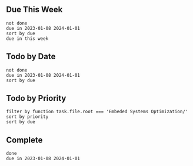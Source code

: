 ## Due This Week
```tasks
not done
due in 2023-01-08 2024-01-01
sort by due
due in this week
```
## Todo by Date
```tasks
not done
due in 2023-01-08 2024-01-01
sort by due
```
## Todo by Priority
```tasks
filter by function task.file.root === 'Embeded Systems Optimization/'
sort by priority
sort by due
```
## Complete
```tasks
done
due in 2023-01-08 2024-01-01
```

